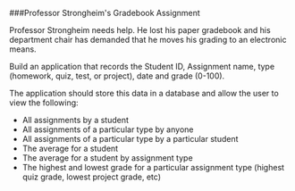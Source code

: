 ###Professor Strongheim's Gradebook Assignment

Professor Strongheim needs help. He lost his paper gradebook and his department chair has demanded that he moves his grading to an electronic means.

Build an application that records the Student ID, Assignment name, type (homework, quiz, test, or project), date and grade (0-100).

The application should store this data in a database and allow the user to view the following:
* All assignments by a student
* All assignments of a particular type by anyone
* All assignments of a particular type by a particular student
* The average for a student
* The average for a student by assignment type
* The highest and lowest grade for a particular assignment type (highest quiz grade, lowest project grade, etc)
 